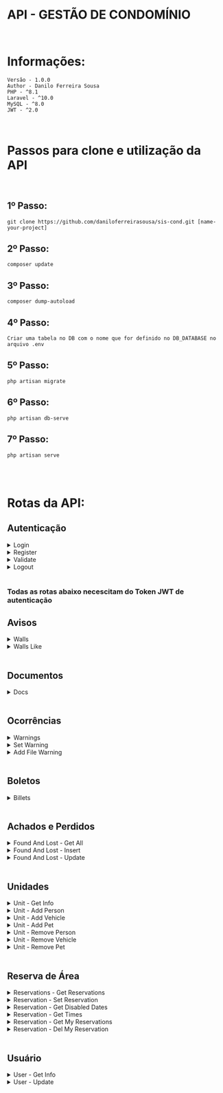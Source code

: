<div class="title">

<h1>API - GESTÃO DE CONDOMÍNIO</h1>

</div> <br/>

<!-- Tecnologias -->
<div>

<h1>Informações:</h1>

```
Versão - 1.0.0
Author - Danilo Ferreira Sousa
PHP - ^8.1
Laravel - ^10.0
MySQL - ^8.0
JWT - ^2.0
```

</div><br>

<!-- Passo a passo de instalação -->
<div>
<h1> Passos para clone e utilização da API </h1>
<br>
<h2>1º Passo:</h2>

```
git clone https://github.com/daniloferreirasousa/sis-cond.git [name-your-project]
```
<h2>2º Passo:</h2>

```
composer update
```
<h2>3º Passo:</h2>

``` 
composer dump-autoload
```
<h2>4º Passo:</h2>

```
Criar uma tabela no DB com o nome que for definido no DB_DATABASE no arquivo .env
```
<h2>5º Passo:</h2>

```
php artisan migrate
```
<h2>6º Passo:</h2>

```
php artisan db-serve
```
<h2>7º Passo:</h2>

```
php artisan serve
```

</div><br><br>


<!-- Rotas -->
<div>
<h1>Rotas da API:</h1>
<!-- Rotas de Autenticação -->
<div class="routes">
    <h2> Autenticação </h2> 
    <details>
        <summary>Login</summary>
        <p>Rota: <b>api/auth/login</b> </p>
        <p>Parâmetros necessários: <b>cpf, password</b></p>
    </details>
    <details>
        <summary>Register</summary>
        <p>Rota: <b>api/auth/register</b></p>
        <p>Parâmetros necessários: <b>name, email, cpf, password, password_confirm</b></p>
    </details>
    <details>
        <summary>Validate</summary>
        <p>Rota: <b>api/auth/validate</b> </p>
        <p>Rota para validação do token de usuário, necessário enviar o Token JWT como autenticação Bearer</p>
    </details>
    <details>
        <summary>Logout</summary>
        <p>Rota: <b>api/auth/logout</b></p>
        <p>Necessário enviar o Token JWT para fazer o logout, pois para deslogar é necessário que esteja logado.</p>
    </details>
</div>

</div><br>

<h3> Todas as rotas abaixo necescitam do Token JWT de autenticação </h3>
<!-- Rotas de Avisos -->
<div class="routes">
    <h2>Avisos</h2>
    <details>
        <summary>Walls</summary>
        <p>Rota: <b>api/walls</b></p>
        <p>Responsávelpor trazer todos os avisos criados no sistema para os condôminos.</p>
    </details>
    <details>
        <summary>Walls Like</summary>
        <p>Rota: <b>api/wall/{id}/like</b></p>
        <p>Responsável por dar like em um aviso criado no sistema.</p>
    </details>

</div><br>

<!-- Rotas de Documentos -->
<div class="routes">
    <h2>Documentos</h2>
    <details>
        <summary>Docs</summary>
        <p>Rota: <b>api/docs</b></p>
        <p>Reponsável por trazer todos os documentos que são de carater geral do coondomínio.</p>
    </details>

</div><br>

<!-- Rotas do Livro de ocorrências -->
<div class="routes">
    <h2>Ocorrências</h2>
    <details>
        <summary>Warnings</summary>
        <p>Rota: <b>api/warnings</b></p>
        <p>Responsável por pegar as minhas ocorrências no livro de ocorrências.</p>
    </details>
    <details>
        <summary>Set Warning</summary>
        <p>Rota: <b>api/warning</b></p>
        <p>Responsável por criar uma nova ocorrência.</p>
    </details>
    <details>
        <summary>Add File Warning</summary>
        <p>Rota: <b>api/warning/file</b></p>
        <p>Responsável por adicionar images que serão usadas ao criar uma nova ocorrência.
        Obs: Esta rota deve ser implementada diretamente na criação da ocorrência, futuramente.</p>
    </details>

</div><br>

<!-- Rotas de Boletos -->
<div class="routes">
    <h2>Boletos</h2>
    <details>
        <summary>Billets</summary>
        <p>Rota: <b>api/billets</b></p>
        <p>Responsável por trazer os boletos relacionados a unidade do usuário conectado.
        Necessário parâmetro: <b>property</b></p>
    </details>

</div><br>

<!-- Rotas de Achados e perditos -->
<div class="routes">
    <h2>Achados e Perdidos</h2>
    <details>
        <summary>Found And Lost - Get All</summary>
        <p>Rota GET: <b>api/foundandlost</b></p>
        <p>Responsável por retornar todos os registros de achados e perdidos</p>
    </details>
    <details>
        <summary>Found And Lost - Insert</summary>
        <p>Rota POST: <b>api/foundandlost</b></p>
        <p>Responsável por inseriri um novo item para achados e perdidos. Parâmetros necessários: <b>description, where, photo</b></p>
    </details>
    <details>
        <summary>Found And Lost - Update</summary>
        <p>Rota POST: <b>api/foundandlost/{id}</b></p>
        <p>Responsável por atualizar o registro enviado no 'id'. Parâmetros necessários: description, where, photo</p>
    </details>

</div><br>

<!-- Rotas de Unidades/Casa/Apt -->
<div class="routes">
    <h2>Unidades</h2>
    <details>
        <summary>Unit - Get Info</summary>
        <p>Rota GET: <b>api/unit/{id}</b></p>
        <p>Responsável por pegar todas as informações de uma unidade específica.</p>
    </details>
    <details>
        <summary>Unit - Add Person</summary>
        <p>Rota POST: <b>api/unit/{id}/addperson</b></p>
        <p>Responsável por adicionar um Morador a unidade especificada. Parâmetros necessários: <b>name, birthdate</b></p>
    </details>
    <details>
        <summary>Unit - Add Vehicle</summary>
        <p>Rota POST: <b>api/unit/{id}/addvehicle</b></p>
        <p>Responsável por adicionar um Veículo a unidade especificada. Parâmetros necessários: <b>title, color, plate</b></p>
    </details>
    <details>
        <summary>Unit - Add Pet</summary>
        <p>Rota POST: <b>api/unit/{id}/addperson</b></p>
        <p>Responsável por adicionar um Pet a unidade especificada. Parâmetros necessários: <b>name, race</b></p>
    </details>
    <details>
        <summary>Unit - Remove Person</summary>
        <p>Rota POST: <b>api/unit/{id}/removeperson</b></p>
        <p>Responsável por remover um morador da unidade especificada. Parâmetros necessários: <b>id_person</b></p>
    </details>
    <details>
        <summary>Unit - Remove Vehicle</summary>
        <p>Rota POST: <b>api/unit/{id}/removevehicle</b></p>
        <p>Responsável por remover um Veículo da unidade especificada. Parâmetros necessários: <b>id</b></p>
    </details>
    <details>
        <summary>Unit - Remove Pet</summary>
        <p>Rota POST: <b>api/unit/{id}/removepet</b></p>
        <p>Responsável por remover um Pet da unidade especificada. Parâmetros necessários: <b>id</b></p>
    </details>

</div><br>

<!-- Rotas de Reservas -->
<div class="routes">
    <h2>Reserva de Área</h2>
    <details>
        <summary>Reservations - Get Reservations</summary>
        <p>Rota GET: <b>api/reservations</b></p>
        <p>Responsável por trazer as informações dos locais disponíveis para reserva, juntamente com os horários e dias disponíveis.</p>
    </details>
    <details>
        <summary>Reservation - Set Reservation</summary>
        <p>Rota POST: <b>api/reservation/{id}</b></p>
        <p>Responsável por criar uma nova Reserva de uma área. Parâmetros necessários: <b>id, date, time, property</b></p>
    </details>
    <details>
        <summary>Reservation - Get Disabled Dates</summary>
        <p>Rota GET: <b>api/reservation/{id}/disabledates</b></p>
        <p>Responsável por trazer uma lista com todos os dias indisponíveis para reserva dos próximos 3 meses a partir da data atual.</p>
    </details>
    <details>
        <summary>Reservation - Get Times</summary>
        <p>Rota GET: <b>api/reservation/{id}/times</b></p>
        <p>Responsável por trazer todas as horas disponíveis para reservar do dia atual. Parâmetros necessários: <b>date</b></p>
    </details>
    <details>
        <summary>Reservation - Get My Reservations</summary>
        <p>Rota GET: <b>api/myreservations</b></p>
        <p>Responsável por trazer todas as reservas da minha unidade. Parâmetros necessários <b>property</b></p>
    </details>
    <details>
        <summary>Reservation - Del My Reservation</summary>
        <p>Rota DELETE: <b>api/foundandlost/{id}</b></p>
        <p>Responsável por excluir uma reserva que tenha para minha propriedade. Parâmetrosa necessários: <b>id (id da reserva)</b></p>
    </details>

</div><br>

<!-- Rotas de Usuário -->
<div class="routes">
    <h2>Usuário</h2>
    <details>
        <summary>User - Get Info</summary>
        <p>Rota GET: <b>api/user</b></p>
        <p>Reponsável por trazer todas as informações do usuário conectado.</p>
    </details>
    <details>
        <summary>User - Update</summary>
        <p>Rota POST: <b>api/user/{id}</b></p>
        <p>Responsável por atualizar as informações de perfil do usuário conectado. Parâmetros necessários: <b>name, email, cpf</b></p>
    </details>

</div><br>